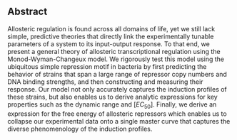 ## Abstract

Allosteric regulation is found across all domains of life, yet we still lack
simple, predictive theories that directly link the experimentally tunable
parameters of a system to its input-output response. To that end, we present a
general theory of allosteric transcriptional regulation using the
Monod-Wyman-Changeux model. We rigorously test this model using the ubiquitous
simple repression motif in bacteria by first predicting the behavior of strains
that span a large range of repressor copy numbers and DNA binding strengths, and
then constructing and measuring their response. Our model not only accurately
captures the induction profiles of these strains, but also enables us to derive
analytic expressions for key properties such as the dynamic range and
$[EC_{50}]$. Finally, we derive an expression for the free energy of allosteric
repressors which enables us to collapse our experimental data onto a single
master curve that captures the diverse phenomenology of the induction profiles.
